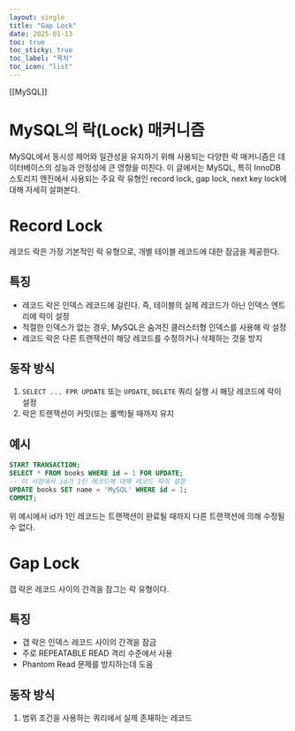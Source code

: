 ```yaml
---
layout: single
title: "Gap Lock"
date: 2025-01-13
toc: true
toc_sticky: true
toc_label: "목차"
toc_icon: "list"
---
```

[[MySQL]]

# MySQL의 락(Lock) 매커니즘
MySQL에서 동시성 제어와 일관성을 유지하기 위해 사용되는 다양한 락 매커니즘은 데이터베이스의 성능과 안정성에 큰 영향을 미친다. 이 글에서는 MySQL, 특히 InnoDB 스토리지 엔진에서 사용되는 주요 락 유형인 record lock, gap lock, next key lock에 대해 자세히 살펴본다.
# Record Lock
레코드 락은 가장 기본적인 락 유형으로, 개별 테이블 레코드에 대한 잠금을 제공한다.
## 특징
- 레코드 락은 인덱스 레코드에 걸린다. 즉, 테이블의 실제 레코드가 아닌 인덱스 엔트리에 락이 설정
- 적절한 인덱스가 없는 경우, MySQL은 숨겨진 클러스터형 인덱스를 사용해 락 설정
- 레코드 락은 다른 트랜잭션이 해당 레코드를 수정하거나 삭제하는 것을 방지
## 동작 방식
1. `SELECT ... FPR UPDATE` 또는 `UPDATE`, `DELETE` 쿼리 실행 시 해당 레코드에 락이 설정
2. 락은 트랜잭션이 커밋(또는 롤백)될 때까지 유지
## 예시
```SQL
START TRANSACTION;
SELECT * FROM books WHERE id = 1 FOR UPDATE;
-- 이 시점에서 id가 1인 레코드에 대해 레코드 락이 설정
UPDATE books SET name = 'MySQL' WHERE id = 1;
COMMIT;
```
위 예시에서 id가 1인 레코드는 트랜잭션이 완료될 때까지 다른 트랜잭션에 의해 수정될 수 없다.
# Gap Lock
갭 락은 레코드 사이의 간격을 잠그는 락 유형이다.
## 특징
- 갭 락은 인덱스 레코드 사이의 간격을 잠금
- 주로 REPEATABLE READ 격리 수준에서 사용
- Phantom Read 문제를 방지하는데 도움
## 동작 방식
1. 범위 조건을 사용하는 쿼리에서 실제 존재하는 레코드 